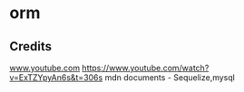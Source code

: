 # orm

## Credits

www.youtube.com https://www.youtube.com/watch?v=ExTZYpyAn6s&t=306s
mdn documents - Sequelize,mysql